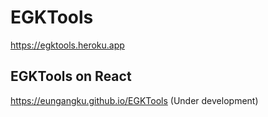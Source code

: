 # EGKTools

https://egktools.heroku.app

## EGKTools on React

https://eungangku.github.io/EGKTools (Under development)

